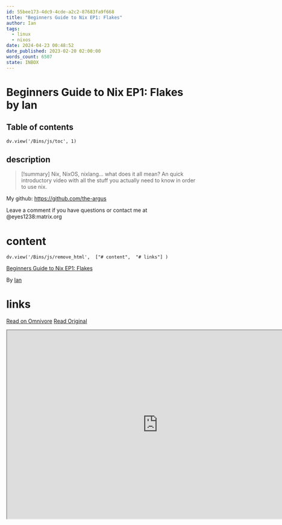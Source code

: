 ```yaml
---
id: 55bee173-4dc9-4cde-a2c2-87683fa9f668
title: "Beginners Guide to Nix EP1: Flakes"
author: Ian
tags:
  - linux
  - nixos
date: 2024-04-23 00:48:52
date_published: 2023-02-20 02:00:00
words_count: 6507
state: INBOX
---
```


# Beginners Guide to Nix EP1: Flakes by Ian
## Table of contents
```dataviewjs 
dv.view('/Bins/js/toc', 1) 
```


## description
>[!summary] 
> Nix, NixOS, nixlang... what does it all mean?
An quick introductory video with all the stuff you actually need to know in order to use nix.

My github: https://github.com/the-argus

Leave a comment if you have questions or contact me at @eyes1238:matrix.org


# content
```dataviewjs 
dv.view('/Bins/js/remove_html',  ["# content",  "# links"] ) 
```
[Beginners Guide to Nix EP1: Flakes](https://www.youtube.com/watch?v=IrxCiNnXG4M)

By [Ian](https://www.youtube.com/@Ian-mx4vp)



# links
[Read on Omnivore](https://omnivore.app/me/https-www-youtube-com-watch-v-irx-ci-nn-xg-4-m-18f07c87a63)
[Read Original](https://www.youtube.com/watch?v=IrxCiNnXG4M)

<iframe src="https://www.youtube.com/watch?v=IrxCiNnXG4M"  width="800" height="500"></iframe>
